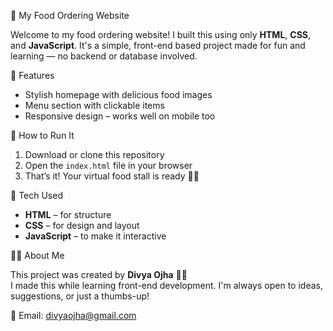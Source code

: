  🍔 My Food Ordering Website

Welcome to my food ordering website! I built this using only **HTML**, **CSS**, and **JavaScript**. It's a simple, front-end based project made for fun and learning — no backend or database involved.

 🌟 Features

- Stylish homepage with delicious food images  
- Menu section with clickable items  
- Responsive design – works well on mobile too   

🚀 How to Run It

1. Download or clone this repository  
2. Open the `index.html` file in your browser  
3. That’s it! Your virtual food stall is ready 🍕😄  

🧪 Tech Used

- **HTML** – for structure  
- **CSS** – for design and layout  
- **JavaScript** – to make it interactive  

💁‍♀️ About Me

This project was created by **Divya Ojha** 👩‍💻  
I made this while learning front-end development. I'm always open to ideas, suggestions, or just a thumbs-up!

📧 Email: divyaojha@gmail.com  

